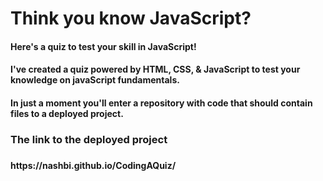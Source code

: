 # Think you know JavaScript?
<h4> Here's a quiz to test your skill in JavaScript! <h4>

<h4> I've created a quiz powered by HTML, CSS, & JavaScript to test your knowledge on javaScript fundamentals. <h4> 
  
  <p> In just a moment you'll enter a repository with code that should contain files to a deployed project. <p> 
  
<h3> The link to the deployed project <h3>
  <h4> https://nashbi.github.io/CodingAQuiz/ <h4>
  
